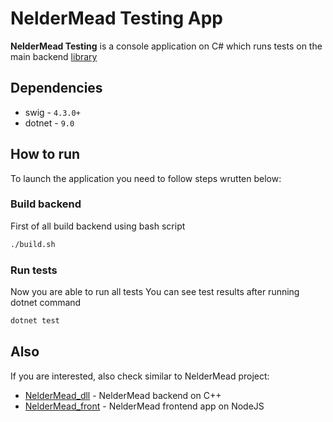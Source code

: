 # NelderMead Testing App

**NelderMead Testing** is a console application on C# which runs tests on the main backend [library](https://github.com/sdanils/NelderMead_dll)

## Dependencies

- swig - `4.3.0+`
- dotnet - `9.0`

## How to run

To launch the application you need to follow steps wrutten below:

### Build backend

First of all build backend using bash script

```bash
./build.sh
```

### Run tests

Now you are able to run all tests
You can see test results after running dotnet command

```bash
dotnet test
```

## Also

If you are interested, also check similar to NelderMead project:

- [NelderMead_dll](https://github.com/sdanils/NelderMead_dll) - NelderMead backend on C++
- [NelderMead_front](https://github.com/Sergho/NelderMead-front) - NelderMead frontend app on NodeJS
